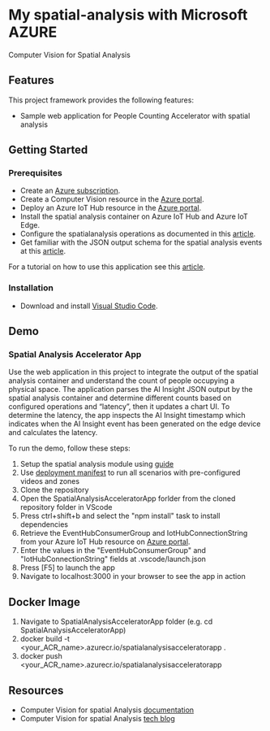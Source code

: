 # My spatial-analysis with Microsoft AZURE 
Computer Vision for Spatial Analysis

## Features

This project framework provides the following features:

* Sample web application for People Counting Accelerator with spatial analysis


## Getting Started

### Prerequisites

- Create an [Azure subscription](https://azure.microsoft.com/free/cognitive-services).
- Create a Computer Vision resource in the [Azure portal](https://portal.azure.com). 
- Deploy an Azure IoT Hub resource in the [Azure portal](https://portal.azure.com). 
- Install the spatial analysis container on Azure IoT Hub and Azure IoT Edge. 
- Configure the spatialanalysis operations as documented in this [article](https://docs.microsoft.com/azure/cognitive-services/computer-vision/spatial-analysis-operations).  
- Get familiar with the JSON output schema for the spatial analysis events at this [article](https://docs.microsoft.com/azure/cognitive-services/computer-vision/spatial-analysis-operations). 

For a tutorial on how to use this application see this [article](#).


### Installation

- Download and install [Visual Studio Code](https://code.visualstudio.com/). 

## Demo

### Spatial Analysis Accelerator App

Use the web application in this project to integrate the output of the spatial analysis container and understand the count of people occupying a physical space. The application parses the AI Insight JSON output by the spatial analysis container and determine different counts based on configured operations and “latency”, then it updates a chart UI. To determine the latency, the app inspects the AI Insight timestamp which indicates when the AI Insight event has been generated on the edge device and calculates the latency.

To run the demo, follow these steps:

1. Setup the spatial analysis module using [guide](https://docs.microsoft.com/en-us/azure/cognitive-services/computer-vision/spatial-analysis-container?tabs=azure-stack-edge)
2. Use [deployment manifest](./deployment.json) to run all scenarios with pre-configured videos and zones
2. Clone the repository
3. Open the SpatialAnalysisAcceleratorApp forlder from the cloned repository folder in VScode
4. Press ctrl+shift+b and select the "npm install" task to install dependencies
5. Retrieve the EventHubConsumerGroup and IotHubConnectionString from your Azure IoT Hub resource on [Azure portal](https://portal.azure.com).
6. Enter the values in the "EventHubConsumerGroup" and "IotHubConnectionString" fields at .vscode/launch.json
7. Press [F5] to launch the app
8. Navigate to localhost:3000 in your browser to see the app in action

## Docker Image
1. Navigate to SpatialAnalysisAcceleratorApp folder (e.g. cd SpatialAnalysisAcceleratorApp) 
2. docker build -t <your_ACR_name>.azurecr.io/spatialanalysisacceleratorapp .
3. docker push <your_ACR_name>.azurecr.io/spatialanalysisacceleratorapp

## Resources

- Computer Vision for spatial Analysis [documentation](https://docs.microsoft.com/azure/cognitive-services/computer-vision/spatial-analysis-container?tabs=azure-stack-edge)
- Computer Vision for spatial Analysis [tech blog](https://techcommunity.microsoft.com/t5/azure-ai/computer-vision-for-spatial-analysis-at-the-edge/ba-p/1666313)

